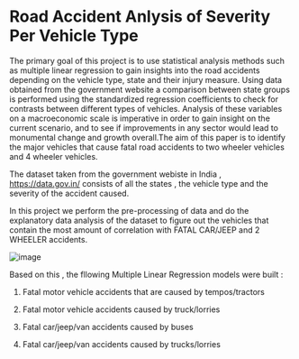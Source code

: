 # Road Accident Anlysis of Severity Per Vehicle Type 

The primary goal of this project is to use statistical analysis methods such as multiple linear regression to gain insights into the road accidents depending on the vehicle type, state and their injury measure. Using data obtained from the government website a comparison between state groups is performed using the standardized regression coefficients to check for contrasts between different types of vehicles. Analysis of these variables on a macroeconomic scale is imperative in order to gain insight on the current scenario, and to see if improvements in any sector would lead to monumental change and growth overall.The aim of this paper is to identify the major vehicles that cause fatal road accidents to two wheeler vehicles and 4 wheeler vehicles.
 
The dataset taken from the government webiste in India , https://data.gov.in/ consists of all the states , the vehicle type and the severity of the accident caused. 

In this project we perform the pre-processing of data and do the explanatory data analysis of the dataset to figure out the vehicles that contain the most amount of correlation with FATAL CAR/JEEP and 2 WHEELER accidents. 

![image](https://user-images.githubusercontent.com/73630726/204439620-38fac150-4c25-49ef-bd2e-a76e07589515.png)

Based on this , the fllowing Multiple Linear Regression models were built : 
1. Fatal motor vehicle accidents that are caused by tempos/tractors

2. Fatal motor vehicle accidents caused by truck/lorries

3. Fatal car/jeep/van accidents caused by buses

4. Fatal car/jeep/van accidents caused by trucks/lorries
